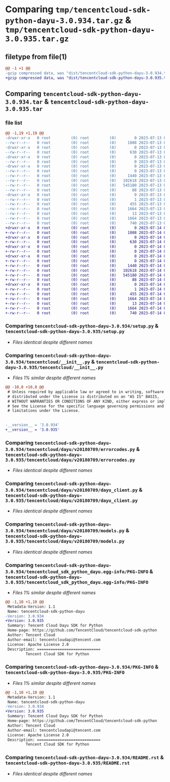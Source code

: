 # Comparing `tmp/tencentcloud-sdk-python-dayu-3.0.934.tar.gz` & `tmp/tencentcloud-sdk-python-dayu-3.0.935.tar.gz`

## filetype from file(1)

```diff
@@ -1 +1 @@
-gzip compressed data, was "dist/tencentcloud-sdk-python-dayu-3.0.934.tar", last modified: Thu Jul 13 00:20:20 2023, max compression
+gzip compressed data, was "dist/tencentcloud-sdk-python-dayu-3.0.935.tar", last modified: Fri Jul 14 00:21:55 2023, max compression
```

## Comparing `tencentcloud-sdk-python-dayu-3.0.934.tar` & `tencentcloud-sdk-python-dayu-3.0.935.tar`

### file list

```diff
@@ -1,19 +1,19 @@
-drwxr-xr-x   0 root         (0) root         (0)        0 2023-07-13 00:20:20.000000 tencentcloud-sdk-python-dayu-3.0.934/
--rw-r--r--   0 root         (0) root         (0)     1008 2023-07-13 00:20:20.000000 tencentcloud-sdk-python-dayu-3.0.934/setup.py
-drwxr-xr-x   0 root         (0) root         (0)        0 2023-07-13 00:20:20.000000 tencentcloud-sdk-python-dayu-3.0.934/tencentcloud/
--rw-r--r--   0 root         (0) root         (0)      630 2023-07-13 00:20:20.000000 tencentcloud-sdk-python-dayu-3.0.934/tencentcloud/__init__.py
-drwxr-xr-x   0 root         (0) root         (0)        0 2023-07-13 00:20:20.000000 tencentcloud-sdk-python-dayu-3.0.934/tencentcloud/dayu/
--rw-r--r--   0 root         (0) root         (0)        0 2023-07-13 00:20:20.000000 tencentcloud-sdk-python-dayu-3.0.934/tencentcloud/dayu/__init__.py
-drwxr-xr-x   0 root         (0) root         (0)        0 2023-07-13 00:20:20.000000 tencentcloud-sdk-python-dayu-3.0.934/tencentcloud/dayu/v20180709/
--rw-r--r--   0 root         (0) root         (0)        0 2023-07-13 00:20:20.000000 tencentcloud-sdk-python-dayu-3.0.934/tencentcloud/dayu/v20180709/__init__.py
--rw-r--r--   0 root         (0) root         (0)     1440 2023-07-13 00:20:20.000000 tencentcloud-sdk-python-dayu-3.0.934/tencentcloud/dayu/v20180709/errorcodes.py
--rw-r--r--   0 root         (0) root         (0)   102618 2023-07-13 00:20:20.000000 tencentcloud-sdk-python-dayu-3.0.934/tencentcloud/dayu/v20180709/dayu_client.py
--rw-r--r--   0 root         (0) root         (0)   545180 2023-07-13 00:20:20.000000 tencentcloud-sdk-python-dayu-3.0.934/tencentcloud/dayu/v20180709/models.py
--rw-r--r--   0 root         (0) root         (0)       88 2023-07-13 00:20:20.000000 tencentcloud-sdk-python-dayu-3.0.934/setup.cfg
-drwxr-xr-x   0 root         (0) root         (0)        0 2023-07-13 00:20:20.000000 tencentcloud-sdk-python-dayu-3.0.934/tencentcloud_sdk_python_dayu.egg-info/
--rw-r--r--   0 root         (0) root         (0)        1 2023-07-13 00:20:20.000000 tencentcloud-sdk-python-dayu-3.0.934/tencentcloud_sdk_python_dayu.egg-info/dependency_links.txt
--rw-r--r--   0 root         (0) root         (0)      455 2023-07-13 00:20:20.000000 tencentcloud-sdk-python-dayu-3.0.934/tencentcloud_sdk_python_dayu.egg-info/SOURCES.txt
--rw-r--r--   0 root         (0) root         (0)     1664 2023-07-13 00:20:20.000000 tencentcloud-sdk-python-dayu-3.0.934/tencentcloud_sdk_python_dayu.egg-info/PKG-INFO
--rw-r--r--   0 root         (0) root         (0)       13 2023-07-13 00:20:20.000000 tencentcloud-sdk-python-dayu-3.0.934/tencentcloud_sdk_python_dayu.egg-info/top_level.txt
--rw-r--r--   0 root         (0) root         (0)     1664 2023-07-13 00:20:20.000000 tencentcloud-sdk-python-dayu-3.0.934/PKG-INFO
--rw-r--r--   0 root         (0) root         (0)      740 2023-07-13 00:20:20.000000 tencentcloud-sdk-python-dayu-3.0.934/README.rst
+drwxr-xr-x   0 root         (0) root         (0)        0 2023-07-14 00:21:55.000000 tencentcloud-sdk-python-dayu-3.0.935/
+-rw-r--r--   0 root         (0) root         (0)     1008 2023-07-14 00:21:55.000000 tencentcloud-sdk-python-dayu-3.0.935/setup.py
+drwxr-xr-x   0 root         (0) root         (0)        0 2023-07-14 00:21:55.000000 tencentcloud-sdk-python-dayu-3.0.935/tencentcloud/
+-rw-r--r--   0 root         (0) root         (0)      630 2023-07-14 00:21:55.000000 tencentcloud-sdk-python-dayu-3.0.935/tencentcloud/__init__.py
+drwxr-xr-x   0 root         (0) root         (0)        0 2023-07-14 00:21:55.000000 tencentcloud-sdk-python-dayu-3.0.935/tencentcloud/dayu/
+-rw-r--r--   0 root         (0) root         (0)        0 2023-07-14 00:21:55.000000 tencentcloud-sdk-python-dayu-3.0.935/tencentcloud/dayu/__init__.py
+drwxr-xr-x   0 root         (0) root         (0)        0 2023-07-14 00:21:55.000000 tencentcloud-sdk-python-dayu-3.0.935/tencentcloud/dayu/v20180709/
+-rw-r--r--   0 root         (0) root         (0)        0 2023-07-14 00:21:55.000000 tencentcloud-sdk-python-dayu-3.0.935/tencentcloud/dayu/v20180709/__init__.py
+-rw-r--r--   0 root         (0) root         (0)     1440 2023-07-14 00:21:55.000000 tencentcloud-sdk-python-dayu-3.0.935/tencentcloud/dayu/v20180709/errorcodes.py
+-rw-r--r--   0 root         (0) root         (0)   102618 2023-07-14 00:21:55.000000 tencentcloud-sdk-python-dayu-3.0.935/tencentcloud/dayu/v20180709/dayu_client.py
+-rw-r--r--   0 root         (0) root         (0)   545180 2023-07-14 00:21:55.000000 tencentcloud-sdk-python-dayu-3.0.935/tencentcloud/dayu/v20180709/models.py
+-rw-r--r--   0 root         (0) root         (0)       88 2023-07-14 00:21:55.000000 tencentcloud-sdk-python-dayu-3.0.935/setup.cfg
+drwxr-xr-x   0 root         (0) root         (0)        0 2023-07-14 00:21:55.000000 tencentcloud-sdk-python-dayu-3.0.935/tencentcloud_sdk_python_dayu.egg-info/
+-rw-r--r--   0 root         (0) root         (0)        1 2023-07-14 00:21:55.000000 tencentcloud-sdk-python-dayu-3.0.935/tencentcloud_sdk_python_dayu.egg-info/dependency_links.txt
+-rw-r--r--   0 root         (0) root         (0)      455 2023-07-14 00:21:55.000000 tencentcloud-sdk-python-dayu-3.0.935/tencentcloud_sdk_python_dayu.egg-info/SOURCES.txt
+-rw-r--r--   0 root         (0) root         (0)     1664 2023-07-14 00:21:55.000000 tencentcloud-sdk-python-dayu-3.0.935/tencentcloud_sdk_python_dayu.egg-info/PKG-INFO
+-rw-r--r--   0 root         (0) root         (0)       13 2023-07-14 00:21:55.000000 tencentcloud-sdk-python-dayu-3.0.935/tencentcloud_sdk_python_dayu.egg-info/top_level.txt
+-rw-r--r--   0 root         (0) root         (0)     1664 2023-07-14 00:21:55.000000 tencentcloud-sdk-python-dayu-3.0.935/PKG-INFO
+-rw-r--r--   0 root         (0) root         (0)      740 2023-07-14 00:21:55.000000 tencentcloud-sdk-python-dayu-3.0.935/README.rst
```

### Comparing `tencentcloud-sdk-python-dayu-3.0.934/setup.py` & `tencentcloud-sdk-python-dayu-3.0.935/setup.py`

 * *Files identical despite different names*

### Comparing `tencentcloud-sdk-python-dayu-3.0.934/tencentcloud/__init__.py` & `tencentcloud-sdk-python-dayu-3.0.935/tencentcloud/__init__.py`

 * *Files 1% similar despite different names*

```diff
@@ -10,8 +10,8 @@
 # Unless required by applicable law or agreed to in writing, software
 # distributed under the License is distributed on an "AS IS" BASIS,
 # WITHOUT WARRANTIES OR CONDITIONS OF ANY KIND, either express or implied.
 # See the License for the specific language governing permissions and
 # limitations under the License.
 
 
-__version__ = '3.0.934'
+__version__ = '3.0.935'
```

### Comparing `tencentcloud-sdk-python-dayu-3.0.934/tencentcloud/dayu/v20180709/errorcodes.py` & `tencentcloud-sdk-python-dayu-3.0.935/tencentcloud/dayu/v20180709/errorcodes.py`

 * *Files identical despite different names*

### Comparing `tencentcloud-sdk-python-dayu-3.0.934/tencentcloud/dayu/v20180709/dayu_client.py` & `tencentcloud-sdk-python-dayu-3.0.935/tencentcloud/dayu/v20180709/dayu_client.py`

 * *Files identical despite different names*

### Comparing `tencentcloud-sdk-python-dayu-3.0.934/tencentcloud/dayu/v20180709/models.py` & `tencentcloud-sdk-python-dayu-3.0.935/tencentcloud/dayu/v20180709/models.py`

 * *Files identical despite different names*

### Comparing `tencentcloud-sdk-python-dayu-3.0.934/tencentcloud_sdk_python_dayu.egg-info/PKG-INFO` & `tencentcloud-sdk-python-dayu-3.0.935/tencentcloud_sdk_python_dayu.egg-info/PKG-INFO`

 * *Files 1% similar despite different names*

```diff
@@ -1,10 +1,10 @@
 Metadata-Version: 1.1
 Name: tencentcloud-sdk-python-dayu
-Version: 3.0.934
+Version: 3.0.935
 Summary: Tencent Cloud Dayu SDK for Python
 Home-page: https://github.com/TencentCloud/tencentcloud-sdk-python
 Author: Tencent Cloud
 Author-email: tencentcloudapi@tencent.com
 License: Apache License 2.0
 Description: ============================
         Tencent Cloud SDK for Python
```

### Comparing `tencentcloud-sdk-python-dayu-3.0.934/PKG-INFO` & `tencentcloud-sdk-python-dayu-3.0.935/PKG-INFO`

 * *Files 1% similar despite different names*

```diff
@@ -1,10 +1,10 @@
 Metadata-Version: 1.1
 Name: tencentcloud-sdk-python-dayu
-Version: 3.0.934
+Version: 3.0.935
 Summary: Tencent Cloud Dayu SDK for Python
 Home-page: https://github.com/TencentCloud/tencentcloud-sdk-python
 Author: Tencent Cloud
 Author-email: tencentcloudapi@tencent.com
 License: Apache License 2.0
 Description: ============================
         Tencent Cloud SDK for Python
```

### Comparing `tencentcloud-sdk-python-dayu-3.0.934/README.rst` & `tencentcloud-sdk-python-dayu-3.0.935/README.rst`

 * *Files identical despite different names*

